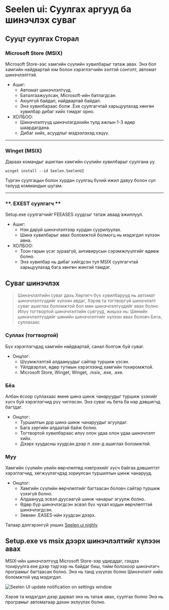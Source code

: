 # **Seelen ui: Суулгах аргууд ба шинэчлэх суваг**

## **Сууцт суулгах Сторал**

### **Microsoft Store (MSIX)**

Microsoft Store-ээс хамгийн сүүлийн хувилбарыг татаж авах. Энэ бол хамгийн найдвартай юм
 болон хэрэглэгчийн ээлтэй сонголт, автомат шинэчлэлттэй.

*   Ашиг:
    *   Автомат шинэчлэлтүүд.
    *   Баталгаажуулсан, Microsoft-ийн батлагдсан.
    *   Аюулгүй байдал, найдвартай байдал.
    *   Энэ хувилбараас болж .Exe суулгагчтай харьцуулахад хөнгөн хувилбар
         дибаг хийх тэмдэг орно.
*   ХОЛБОО:
    *   Шинэчлэлтүүд шинэчлэгдэхийн тулд ажлын 1-3 өдөр шаардагдана.
    *   Дибаг хийх, асуудлыг мэдээлэхэд хэцүү.

***

### **Winget (MSIX)**

Дараах командыг ашиглан хамгийн сүүлийн хувилбарыг суулгана уу.

```pwsh
winget install --id Seelen.SeelenUI
```

Түргэн суулгацын болон хурдан суулгац бүхий ижил давуу болон сул талууд
 коммандын шугам.

***

### \*\*. EXEST суулгагч \*\*

Setup.exe суулгагчийг FEEASES хуудсыг татаж аваад ажиллуул.

*   Ашиг:
    *   Нэн даруй шинэчлэлтээр хурдан суурилуулах.
    *   Шинэ хувилбарыг авах боломжтой болмогц нь мэдэгдэл хүлээн авна.
*   ХОЛБОО:
    *   Тоон гарын үсэг зураагүй, антивирусын сэрэмжлүүлгийг өдөөж болно.
    *   Энэ хувилбар нь дибаг хийгдсэн тул MSIX суулгагчтай харьцуулахад бага хөнгөн жинтэй
         тэмдэг.

## **Суваг шинэчлэх**

> Шинэчлэлтийн суваг дахь Хөргөгч бүх хувилбарууд нь автомат шинэчлэлтүүдийг хүлээн авдаг,
>  Хэрэв та тогтворгүй шинэчлэлт суваг ашиглах боломжтой бол мөн шинэчлэлтүүдийг авах болно
>  Илүү тогтвортой шинэчлэлтийн сувгууд, жишээ нь: Шөнийн шинэчлэлтүүдийг шөнийн шинэчлэлтийг хүлээн авах боловч
>  Бета, суллахаас

### **Суллах (тогтвортой)**

Бүх хэрэглэгчдэд хамгийн найдвартай, санал болгож буй суваг.

*   Онцлог:
    *   Шүүмжлэлтэй алдаануудыг сайтар туршиж үзсэн.
    *   Үйлдвэрлэл, өдөр тутмын хэрэглээнд хамгийн тохиромжтой.
    *   Microsoft Store, Winget, Winget, .msix, .exe, .exe.

### **Бёа**

Албан ёсоор суллахаас өмнө шинэ шинж чанаруудыг туршиж үзэхийг хүсч буй хэрэглэгчид рүү чиглэсэн.
 Энэ суваг нь бета ба нэр дэвшигчд багтдаг.

*   Онцлог:
    *   Туршилтын дор шинэ шинж чанаруудыг агуулдаг.
    *   Бага зэргийн алдаатай байж болно.
    *   Тогтвортой хувилбараас илүү олон удаа олон удаа шинэчлэлт хийх.
    *   Дээрх хуудасны хуудсан дээр л .exe-д ашиглах боломжтой.

### **Муу**

Хамгийн сүүлийн үеийн өөрчлөлтөд нэвтрэхийг хүсч байгаа дэвшилтэт хэрэглэгчид, хөгжүүлэгчдэд зориулсан
 туршилтын шинж чанарууд.

*   Онцлог:
    *   Хамгийн сүүлийн өөрчлөлтийг багтаасан боловч сайтар туршиж үзээгүй болно.
    *   Алдаанууд эсвэл дуусаагүй шинж чанарыг агуулж болно.
    *   Өдөр бүр шинэчлэгдсэн эсвэл бүх чухал кодын өөрчлөлттэй шинэчлэгдсэн.
    *   Зөвхөн .EASES-ийн хуудсан дээрх.

Талаар дэлгэрэнгүй унших [Seelen ui nighly](./nightly.md)

## **Setup.exe vs msix дээрх шинэчлэлтийг хүлээн авах**

MSIX-ийн шинэчлэлтүүд Microsoft Store-ээр удирддаг, гэхдээ тохируулга.exe дээр тэдгээр нь байдаг
 биш, тийм болохоор шинэчлэгч програмыг багтаасан болно. Энэ нь танд үзүүлэх болно
 Шинэчлэлт хийх боломжтой үед мэдэгдэл.

![Seelen UI update notification on settings window](https://github.com/Seelen-Inc/slu-blog/blob/master/blog/seelen-ui-distribution-channels/image.png?raw=true)

Хэрэв та мэдэгдэл дээр дарвал энэ нь татаж авах, суулгах болно
 Энэ нь програмыг автоматаар дахин эхлүүлэх болно.
